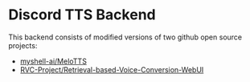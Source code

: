 # Discord TTS Backend

This backend consists of modified versions of two github open source projects:

- [myshell-ai/MeloTTS](https://github.com/myshell-ai/meloTTS)
- [RVC-Project/Retrieval-based-Voice-Conversion-WebUI](https://github.com/RVC-Project/Retrieval-based-Voice-Conversion-WebUI)